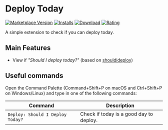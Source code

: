 # Deploy Today

[![Marketplace Version](https://vsmarketplacebadge.apphb.com/version-short/matheusflauzino.vscode-deploy-today.svg?logo=visual-studio-code)](https://marketplace.visualstudio.com/items?itemName=matheusflauzino.vscode-deploy-today) [![Installs](https://vsmarketplacebadge.apphb.com/installs-short/matheusflauzino.vscode-deploy-today.svg)](https://marketplace.visualstudio.com/items?itemName=matheusflauzino.vscode-deploy-today) [![Download](https://vsmarketplacebadge.apphb.com/downloads-short/matheusflauzino.vscode-deploy-today.svg)](https://marketplace.visualstudio.com/items?itemName=matheusflauzino.vscode-deploy-today) [![Rating](https://vsmarketplacebadge.apphb.com/rating-short/matheusflauzino.vscode-deploy-today.svg)](https://marketplace.visualstudio.com/items?itemName=matheusflauzino.vscode-deploy-today)

A simple extension to check if you can deploy today.

## Main Features
- View if *"Should I deploy today?"* (based on [shouldideploy](https://shouldideploy.today/api))

## Useful commands
Open the Command Palette (Command+Shift+P on macOS and Ctrl+Shift+P on Windows/Linux) and type in one of the following commands:

Command                                | Description
---                                    | ---
```Deploy: Should I Deploy Today?```   | Check if today is a good day to deploy.
